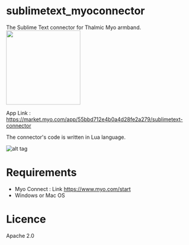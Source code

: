 # sublimetext_myoconnector
The Sublime Text connector for Thalmic Myo armband.     <img src="https://uwaterloo.ca/mechanical-mechatronics-engineering/sites/ca.mechanical-mechatronics-engineering/files/uploads/images/thamliclabs.png" width="200">

App Link : https://market.myo.com/app/55bbd712e4b0a4d28fe2a279/sublimetext-connector

The connector's code is written in Lua language.

![alt tag](https://packagecontrol.io/readmes/img/b6da1854601a9ad66077bf93565562719ee30ce9.gif)

# Requirements
* Myo Connect : Link https://www.myo.com/start
* Windows or Mac OS

# Licence
 Apache 2.0
